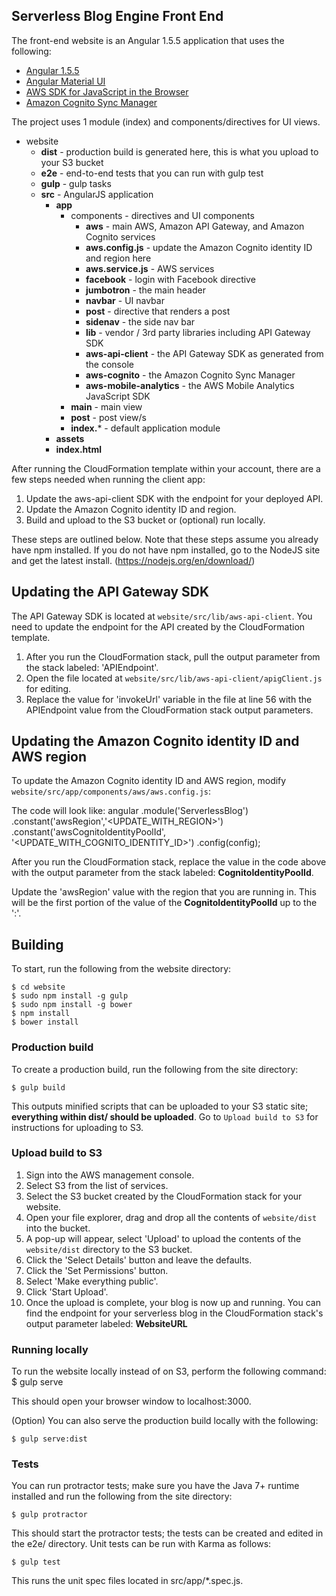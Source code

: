 ## Serverless Blog Engine Front End
The front-end website is an Angular 1.5.5 application that uses the following:

- [Angular 1.5.5](https://angularjs.org)
- [Angular Material UI](https://material.angularjs.org)
- [AWS SDK for JavaScript in the Browser](https://aws.amazon.com/sdk-for-browser/)
- [Amazon Cognito Sync Manager](https://github.com/aws/amazon-cognito-js)

The project uses 1 module (index) and components/directives for UI views.

 - website
   - **dist** - production build is generated here, this is what you upload to your S3 bucket
   - **e2e** - end-to-end tests that you can run with gulp test
   - **gulp** - gulp tasks
   - **src** - AngularJS application
     - **app**
     	- components - directives and UI components
     	  - **aws** - main AWS, Amazon API Gateway, and Amazon Cognito services
          - **aws.config.js** - update the Amazon Cognito identity ID and region here
          - **aws.service.js** - AWS services
     	  - **facebook** - login with Facebook directive
     	  - **jumbotron** - the main header
     	  - **navbar** - UI navbar
     	  - **post** - directive that renders a post
     	  - **sidenav** - the side nav bar
     	  - **lib** - vendor / 3rd party libraries including API Gateway SDK
     	  - **aws-api-client** - the API Gateway SDK as generated from the console
     	  - **aws-cognito** - the Amazon Cognito Sync Manager
     	  - **aws-mobile-analytics** - the AWS Mobile Analytics JavaScript SDK
     	- **main** - main view
     	- **post** - post view/s
     	- **index.*** - default application module
     - **assets**
     - **index.html**

After running the CloudFormation template within your account, there are a few steps needed when running the client app:

1. Update the aws-api-client SDK with the endpoint for your deployed API.
2. Update the Amazon Cognito identity ID and region.
3. Build and upload to the S3 bucket or (optional) run locally.

These steps are outlined below.  Note that these steps assume you already have npm installed.  If you do not have npm installed, go to the NodeJS site and get the latest install.  (https://nodejs.org/en/download/)

## Updating the API Gateway SDK
The API Gateway SDK is located at `website/src/lib/aws-api-client`. You need to update the endpoint for the API created by the CloudFormation template.  

1. After you run the CloudFormation stack, pull the output parameter from the stack labeled:
'APIEndpoint'.  
2. Open the file located at `website/src/lib/aws-api-client/apigClient.js` for editing.  
3. Replace the value for 'invokeUrl' variable in the file at line 56 with the APIEndpoint value from the CloudFormation stack output parameters.

## Updating the Amazon Cognito identity ID and AWS region
To update the Amazon Cognito identity ID and AWS region, modify `website/src/app/components/aws/aws.config.js`:

The code will look like:
    angular
        .module('ServerlessBlog')
        .constant('awsRegion','<UPDATE_WITH_REGION>')
        .constant('awsCognitoIdentityPoolId', '<UPDATE_WITH_COGNITO_IDENTITY_ID>')
        .config(config);

After you run the CloudFormation stack, replace the value in the code above with the output parameter from the stack labeled:  **CognitoIdentityPoolId**.

Update the 'awsRegion' value with the region that you are running in.  This will be the first portion of the value of the **CognitoIdentityPoolId** up to the ':'.

## Building

To start, run the following from the website directory:

    $ cd website
    $ sudo npm install -g gulp
    $ sudo npm install -g bower
    $ npm install
    $ bower install

### Production build
To create a production build, run the following from the site directory:

    $ gulp build

This outputs minified scripts that can be uploaded to your S3 static site; **everything within dist/ should be uploaded**. Go to `Upload build to S3` for instructions for uploading to S3.

### Upload build to S3
1. Sign into the AWS management console.
2. Select S3 from the list of services.
3. Select the S3 bucket created by the CloudFormation stack for your website.
4. Open your file explorer, drag and drop all the contents of `website/dist` into the bucket.
5. A pop-up will appear, select 'Upload' to upload the contents of the `website/dist` directory to the S3 bucket.  
6. Click the 'Select Details' button and leave the defaults.
7. Click the 'Set Permissions' button.
8. Select 'Make everything public'.
9. Click 'Start Upload'.
10. Once the upload is complete, your blog is now up and running.  You can find the endpoint for your serverless blog in the CloudFormation stack's output parameter labeled: **WebsiteURL**

### Running locally
To run the website locally instead of on S3, perform the following command:
    $ gulp serve

This should open your browser window to localhost:3000.

(Option) You can also serve the production build locally with the following:

    $ gulp serve:dist

### Tests
You can run protractor tests; make sure you have the Java 7+ runtime installed and run the following from the site directory:

	$ gulp protractor

This should start the protractor tests; the tests can be created and edited in the e2e/ directory. Unit tests can be run with Karma as follows:

	$ gulp test

This runs the unit spec files located in src/app/*.spec.js.
